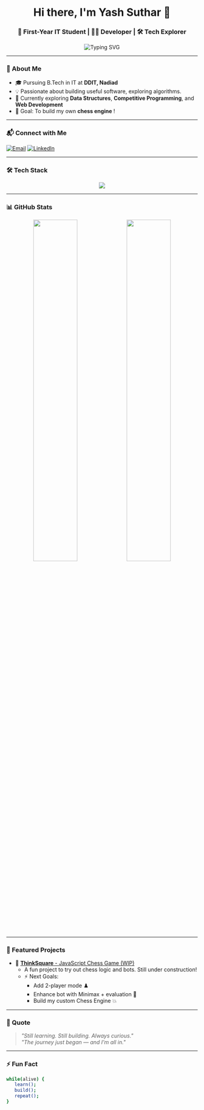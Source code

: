 <h1 align="center">Hi there, I'm Yash Suthar 👋</h1>
<h3 align="center">🚀 First-Year IT Student | 👨‍💻 Developer | 🛠️ Tech Explorer</h3>

<p align="center">
  <img src="https://readme-typing-svg.demolab.com?font=Fira+Code&weight=600&pause=1000&color=00BFFF&center=true&vCenter=true&width=435&lines=I'm+a+First+Year+IT+Student;I+Love+Coding+%26+Creating;Tech+is+my+Playground!" alt="Typing SVG" />
</p>

---

### 🌟 About Me

- 🎓 Pursuing B.Tech in IT at **DDIT, Nadiad**
- 💡 Passionate about building useful software, exploring algorithms.
- 🧠 Currently exploring **Data Structures**, **Competitive Programming**, and **Web Development**
- 🎯 Goal: To build my own **chess engine** !

---

### 📬 Connect with Me

[![Email](https://img.shields.io/badge/Email-sutharyash4311@gmail.com-D14836?style=for-the-badge&logo=gmail&logoColor=white)](mailto:sutharyash4311@gmail.com)
[![LinkedIn](https://img.shields.io/badge/LinkedIn-Yash%20Suthar-0077B5?style=for-the-badge&logo=linkedin&logoColor=white)](https://www.linkedin.com/in/yash-suthar-3412a2310)

---

### 🛠️ Tech Stack

<div align="center">
  <img src="https://skillicons.dev/icons?i=c,cpp,html,css,js,qt,git,vscode" />
</div>

---

### 📊 GitHub Stats

<div align="center">
  <img src="https://github-readme-stats.vercel.app/api?username=Yash20061&show_icons=true&theme=tokyonight&hide_border=true&border_radius=10" width="48%" />
  <img src="https://github-readme-stats.vercel.app/api/top-langs/?username=Yash20061&layout=compact&theme=tokyonight&hide_border=true&border_radius=10" width="48%" />
</div>

---

### 🧩 Featured Projects

- 🎯 [**ThinkSquare** - JavaScript Chess Game (WIP)](https://yash20061.github.io/ThinkSquare/)
  - A fun project to try out chess logic and bots. Still under construction!
  - ⚡ Next Goals:
    - Add 2-player mode ♟️
    - Enhance bot with Minimax + evaluation 🧠
    - Build my custom Chess Engine 💥

---

### 💬 Quote

> *"Still learning. Still building. Always curious."*  
> *"The journey just began — and I’m all in."*

---

### ⚡ Fun Fact

```bash
while(alive) {
   learn();
   build();
   repeat();
}
